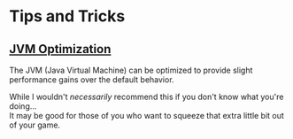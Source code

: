 # Tips and Tricks

## [JVM Optimization](https://github.com/brucethemoose/Minecraft-Performance-Flags-Benchmarks)

The JVM (Java Virtual Machine) can be optimized to provide slight performance gains
over the default behavior.

While I wouldn't *necessarily* recommend this if you don't know what you're
doing...  
It may be good for those of you who want to squeeze that extra little bit out of
your game.
